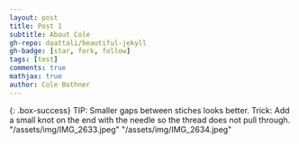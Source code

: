 ```yaml
---
layout: post
title: Post 1
subtitle: About Cole 
gh-repo: daattali/beautiful-jekyll
gh-badge: [star, fork, follow]
tags: [test]
comments: true
mathjax: true
author: Cole Bothner
---
```


{: .box-success}
TIP: Smaller gaps between stiches looks better.
Trick: Add a small knot on the end with the needle so the thread does not pull through. 
"/assets/img/IMG_2633.jpeg"
"/assets/img/IMG_2634.jpeg"
